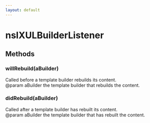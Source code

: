 ```yaml
---
layout: default
---
```


# nsIXULBuilderListener #

## Methods ##

### willRebuild(aBuilder) ###
  
Called before a template builder rebuilds its content.  
@param aBuilder the template builder that rebuilds the content.  
  

### didRebuild(aBuilder) ###
  
Called after a template builder has rebuilt its content.  
@param aBuilder the template builder that has rebuilt the content.  
  
